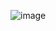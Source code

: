 ![image](https://github.com/DivyannD/2005938/assets/100016341/33ed67a5-105a-43a4-8062-243218868c39)
